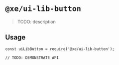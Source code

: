 # `@xe/ui-lib-button`

> TODO: description

## Usage

```
const uiLibButton = require('@xe/ui-lib-button');

// TODO: DEMONSTRATE API
```
